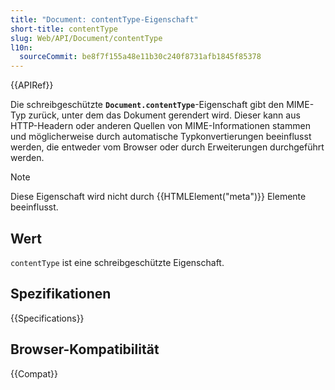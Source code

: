```yaml
---
title: "Document: contentType-Eigenschaft"
short-title: contentType
slug: Web/API/Document/contentType
l10n:
  sourceCommit: be8f7f155a48e11b30c240f8731afb1845f85378
---
```


{{APIRef}}

Die schreibgeschützte **`Document.contentType`**-Eigenschaft gibt den MIME-Typ zurück, unter dem das Dokument gerendert wird. Dieser kann aus HTTP-Headern oder anderen Quellen von MIME-Informationen stammen und möglicherweise durch automatische Typkonvertierungen beeinflusst werden, die entweder vom Browser oder durch Erweiterungen durchgeführt werden.

> [!NOTE]
> Diese Eigenschaft wird nicht durch {{HTMLElement("meta")}}
> Elemente beeinflusst.

## Wert

`contentType` ist eine schreibgeschützte Eigenschaft.

## Spezifikationen

{{Specifications}}

## Browser-Kompatibilität

{{Compat}}
